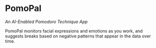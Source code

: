 # PomoPal

_An AI-Enabled Pomodoro Technique App_

PomoPal monitors facial expressions and emotions as you work, and suggests breaks based on negative patterns that appear in the data over time.
